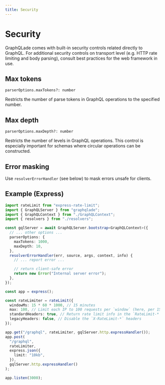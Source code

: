 ```yaml
---
title: Security
---
```


# Security

GraphQLade comes with built-in security controls related directly to GraphQL.
For additional security controls on transport level
(e.g. HTTP rate limiting and body parsing),
consult best practices for the web framework in use.

## Max tokens

`parserOptions.maxTokens?: number`

Restricts the number of parse tokens in GraphQL operations to the specified number.

## Max depth

`parserOptions.maxDepth?: number`

Restricts the number of levels in GraphQL operations.
This control is especially important for schemas where circular operations can be constructed.

## Error masking

Use `resolverErrorHandler` (see below) to mask errors unsafe for clients.

## Example (Express)

```ts
import rateLimit from "express-rate-limit";
import { GraphQLServer } from "graphqlade";
import { GraphQLContext } from "./GraphQLContext";
import { resolvers } from "./resolvers";

const gqlServer = await GraphQLServer.bootstrap<GraphQLContext>({
  // ... other options ...
  parserOptions: {
    maxTokens: 1000,
    maxDepth: 10,
  },
  resolverErrorHandler(err, source, args, context, info) {
    // ... report error ...

    // return client-safe error
    return new Error("Internal server error");
  },
});

const app = express();

const rateLimiter = rateLimit({
  windowMs: 15 * 60 * 1000, // 15 minutes
  max: 100, // Limit each IP to 100 requests per `window` (here, per 15 minutes)
  standardHeaders: true, // Return rate limit info in the `RateLimit-*` headers
  legacyHeaders: false, // Disable the `X-RateLimit-*` headers
});

app.get("/graphql", rateLimiter, gqlServer.http.expressHandler());
app.post(
  "/graphql",
  rateLimiter,
  express.json({
    limit: "10kb",
  }),
  gqlServer.http.expressHandler()
);

app.listen(3000);
```
